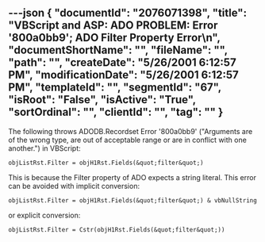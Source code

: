 ---json
{
  "documentId": "2076071398",
  "title": "VBScript and ASP: ADO PROBLEM: Error '800a0bb9'; ADO Filter Property Error\n",
  "documentShortName": "",
  "fileName": "",
  "path": "",
  "createDate": "5/26/2001 6:12:57 PM",
  "modificationDate": "5/26/2001 6:12:57 PM",
  "templateId": "",
  "segmentId": "67",
  "isRoot": "False",
  "isActive": "True",
  "sortOrdinal": "",
  "clientId": "",
  "tag": ""
}
---

The following throws ADODB.Recordset Error '800a0bb9' (&quot;Arguments are of the wrong type, are out of acceptable range or are in conflict with one another.&quot;) in VBScript:

    objListRst.Filter = objH1Rst.Fields(&quot;filter&quot;)

This is because the Filter property of ADO expects a string literal. This error can be avoided with implicit conversion:

    objListRst.Filter = objH1Rst.Fields(&quot;filter&quot;) & vbNullString

or explicit conversion:

    objListRst.Filter = Cstr(objH1Rst.Fields(&quot;filter&quot;))
